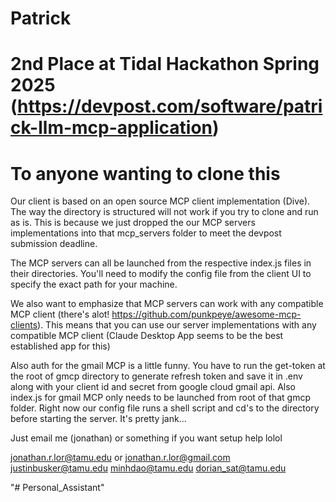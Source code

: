 # Patrick

# **2nd Place at Tidal Hackathon Spring 2025** (https://devpost.com/software/patrick-llm-mcp-application)

# To anyone wanting to clone this

Our client is based on an open source MCP client implementation (Dive). The way the directory is structured will not work if you try to clone and run as is. This is because we just dropped the our MCP servers implementations into that mcp_servers folder to meet the devpost submission deadline.

The MCP servers can all be launched from the respective index.js files in their directories. You'll need to modify the config file from the client UI to specify the exact path for your machine.

We also want to emphasize that MCP servers can work with any compatible MCP client (there's alot! https://github.com/punkpeye/awesome-mcp-clients). This means that you can use our server implementations with any compatible MCP client (Claude Desktop App seems to be the best established app for this)

Also auth for the gmail MCP is a little funny. You have to run the get-token at the root of gmcp directory to generate refresh token and save it in .env along with your client id and secret from google cloud gmail api. Also index.js for gmail MCP only needs to be launched from root of that gmcp folder. Right now our config file runs a shell script and cd's to the directory before starting the server. It's pretty jank...

Just email me (jonathan) or something if you want setup help lolol

jonathan.r.lor@tamu.edu or jonathan.r.lor@gmail.com
justinbusker@tamu.edu
minhdao@tamu.edu
dorian_sat@tamu.edu



"# Personal_Assistant" 
